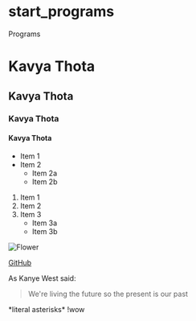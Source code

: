 # start_programs
Programs


# Kavya Thota
## Kavya Thota
### Kavya Thota
#### Kavya Thota

* Item 1
* Item 2
  * Item 2a
  * Item 2b

1. Item 1
2. Item 2
3. Item 3
   * Item 3a
   * Item 3b

![Flower](https://images.unsplash.com/photo-1501686962565-1350ab98237f?ixid=MXwxMjA3fDB8MHxzZWFyY2h8MXx8cGluayUyMGZsb3dlcnxlbnwwfHwwfA%3D%3D&ixlib=rb-1.2.1&auto=format&fit=crop&w=400&q=60)

[GitHub](http://github.com)

As Kanye West said:
> We're living the future so
> the present is our past

\*literal asterisks\*
\!wow
